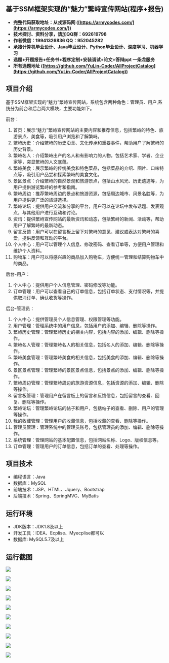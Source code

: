 ## 基于SSM框架实现的“魅力”繁峙宣传网站(程序+报告)

- <b>完整代码获取地址：从戎源码网 ([https://armycodes.com/](https://armycodes.com/))</b>
- <b>技术探讨、资料分享，请加QQ群：692619798</b> 
- <b>作者微信：19941326836  QQ：952045282</b> 
- <b>承接计算机毕业设计、Java毕业设计、Python毕业设计、深度学习、机器学习</b>
- <b>选题+开题报告+任务书+程序定制+安装调试+论文+答辩ppt 一条龙服务</b>
- <b>所有选题地址 ([https://github.com/YuLin-Coder/AllProjectCatalog](https://github.com/YuLin-Coder/AllProjectCatalog)) </b>

## 项目介绍
基于SSM框架实现的“魅力”繁峙宣传网站，系统包含两种角色：管理员、用户,系统分为前台和后台两大模块，主要功能如下。

前台：
1. 首页：展示“魅力”繁峙宣传网站的主要内容和推荐信息，包括繁峙的特色、旅游景点、美食等，吸引用户浏览和了解繁峙。
2. 繁峙历史：介绍繁峙的历史沿革、文化传承和重要事件，帮助用户了解繁峙的历史背景。
3. 繁峙名人：介绍繁峙出产的名人和有影响力的人物，包括艺术家、学者、企业家等，突显繁峙的人文底蕴。
4. 繁峙美食：展示繁峙的传统美食和特色菜品，包括菜品的介绍、图片、口味特点等，吸引用户品尝和探索繁峙的美食文化。
5. 景区景点：介绍繁峙的自然景观和旅游景点，包括山水风光、历史遗迹等，为用户提供游览繁峙的参考和指南。
6. 繁峙周边：推荐繁峙周边的景点和旅游资源，包括周边城市、风景名胜等，为用户提供更广泛的旅游选择。
7. 繁峙论坛：提供用户交流和分享的平台，用户可以在论坛中发布话题、发表观点，与其他用户进行互动和讨论。
8. 资讯：提供繁峙宣传网站的最新资讯和动态，包括繁峙的新闻、活动等，帮助用户了解繁峙的最新动态。
9. 留言反馈：用户可以在留言板上留下对繁峙的意见、建议或表达对繁峙的喜爱，提供反馈和互动的平台。
10. 个人中心：用户可以管理个人信息、修改密码、查看订单等，方便用户管理和维护个人资料。
11. 购物车：用户可以将感兴趣的商品加入购物车，方便统一管理和结算购物车中的商品。

后台-用户：
1. 个人中心：提供用户个人信息管理、密码修改等功能。
2. 订单管理：用户可以查看自己的订单信息，包括订单状态、支付情况等，并提供取消订单、确认收货等操作。

后台-管理员：
1. 个人中心：提供管理员个人信息管理、权限管理等功能。
2. 用户管理：管理系统中的用户信息，包括用户的添加、编辑、删除等操作。
3. 繁峙历史管理：管理繁峙历史的相关内容，包括内容的添加、编辑、删除等操作。
4. 繁峙名人管理：管理繁峙名人的相关信息，包括名人的添加、编辑、删除等操作。
5. 繁峙美食管理：管理繁峙美食的相关信息，包括美食的添加、编辑、删除等操作。
6. 景区景点管理：管理繁峙的景区景点信息，包括景点的添加、编辑、删除等操作。
7. 繁峙周边管理：管理繁峙周边的旅游资源信息，包括资源的添加、编辑、删除等操作。
8. 留言板管理：管理用户在留言板上的留言和反馈信息，包括留言的查看、回复、删除等操作。
9. 繁峙论坛：管理繁峙论坛的帖子和用户，包括帖子的查看、删除、用户的管理等操作。
10. 我的收藏管理：管理用户的收藏信息，包括收藏的查看、删除等操作。
11. 管理员管理：管理系统中的管理员账号，包括管理员的添加、编辑、删除等操作。
12. 系统管理：管理网站的基本配置信息，包括网站名称、Logo、版权信息等。
13. 订单管理：管理用户的订单信息，包括订单的查看、处理等操作。

## 项目技术
- 编程语言：Java
- 数据库：MySQL
- 前端技术：JSP、HTML、Jquery、Bootstrap
- 后端技术：Spring、SpringMVC、MyBatis

## 运行环境
- JDK版本：JDK1.8及以上
- 开发工具：IDEA、Ecplise、Myecplise都可以
- 数据库: MySQL5.7及以上

## 运行截图
![](screenshot/1.png)

![](screenshot/2.png)

![](screenshot/3.png)

![](screenshot/4.png)

![](screenshot/5.png)

![](screenshot/6.png)

![](screenshot/7.png)

![](screenshot/8.png)

![](screenshot/9.png)

![](screenshot/10.png)
